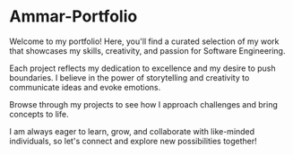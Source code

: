 # Ammar-Portfolio

Welcome to my portfolio! Here, you'll find a curated selection of my work that showcases my skills, creativity, and passion for Software Engineering. 

Each project reflects my dedication to excellence and my desire to push boundaries. I believe in the power of storytelling and creativity to communicate ideas and evoke emotions. 

Browse through my projects to see how I approach challenges and bring concepts to life. 

I am always eager to learn, grow, and collaborate with like-minded individuals, so let's connect and explore new possibilities together!
